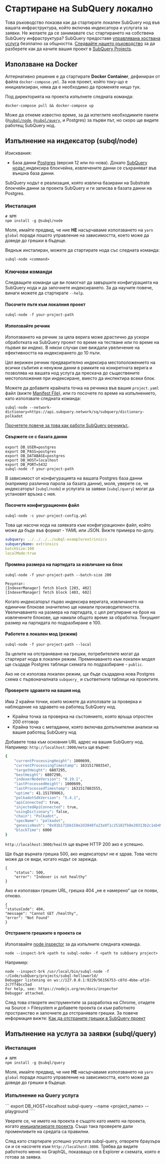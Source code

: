 # Стартиране на SubQuery локално

Това ръководство показва как да стартирате локален SubQuery нод във вашата инфраструктура, който включва индексатора и услугата за заявки. Не желаете да се занимавате със стартирането на собствена SubQuery инфраструктура? SubQuery предоставя [управлявана хоствана услуга](https://explorer.subquery.network) безплатно за общността. [Следвайте нашето ръководство](../run_publish/publish.md) за да разберете как да качите вашия проект в [SubQuery Projects](https://project.subquery.network).

## Използване на Docker

Алтернативно решение е да стартирате <strong>Docker Container</strong>, дефиниран от файла `docker-compose.yml`. За нов проект, който току-що е инициализиран, няма да е необходимо да променяте нищо тук.

Под директорията на проекта изпълнете следната команда:

```shell
docker-compose pull && docker-compose up
```

Може да отнеме известно време, за да изтеглите необходимите пакети ([`@subql/node`](https://www.npmjs.com/package/@subql/node), [`@subql/query`](https://www.npmjs.com/package/@subql/query), и Postgres) за първи път, но скоро ще видите работещ SubQuery нод.

## Изпълнение на индексатор (subql/node)

Изисквания:

- База данни [Postgres](https://www.postgresql.org/) (версия 12 или по-нова). Докато [SubQuery нодът ](#start-a-local-subquery-node) индексира блокчейна, извлечените данни се съхраняват във външна база данни.

SubQuery нодът е реализация, която извлича базирани на Substrate блокчейн данни за проекта SubQuery и ги записва в базата данни на Postgres.

### Инсталация

```shell
# NPM
npm install -g @subql/node
```

Моля, имайте предвид, че ние **НЕ** насърчаваме използването на `yarn global` поради лошото управление на зависимостта, което може да доведе до грешки в бъдеще.

Веднъж инсталиран, можете да стартирате нода със следната команда:

```shell
subql-node <command>
```

### Ключови команди

Следващите команди ще ви помогнат да завършите конфигурацията на SubQuery нода и да започнете индексирането. За да научите повече, винаги можете да стартирате `--help`.

#### Посочете пътя към локалния проект

```
subql-node -f your-project-path
```

#### Използвайте речник

Използването на речник за цяла верига може драстично да ускори обработката на SubQuery проект по време на тестване или по време на първия ви индекс. В някои случаи сме виждали увеличение на ефективността на индексирането до 10 пъти.

Цял верижен речник предварително индексира местоположението на всички събития и ненужни данни в рамките на конкретната верига и позволява на вашата нод услуга да прескача до съществените местоположения при индексиране, вместо да инспектира всеки блок.

Можете да добавите крайната точка на речника във вашия `project.yaml` файл (вижте [Manifest File](../create/manifest.md)), или го посочете по време на изпълнението, като използвате следната команда:

```
subql-node --network-dictionary=https://api.subquery.network/sq/subquery/dictionary-polkadot
```

[Прочетете повече за това как работи SubQuery речникът.](../academy/tutorials_examples/dictionary.md).

#### Свържете се с базата данни

```
export DB_USER=postgres
export DB_PASS=postgres
export DB_DATABASE=postgres
export DB_HOST=localhost
export DB_PORT=5432
subql-node -f your-project-path
```

В зависимост от конфигурацията на вашата Postgres база данни (например различна парола за базата данни), моля, уверете се, че индексаторът (`subql/node`) и услугата за заявки (`subql/query`) могат да установят връзка с нея.

#### Посочете конфигурационен файл

```
subql-node -c your-project-config.yml
```

Това ще насочи нода на заявката към конфигурационен файл, който може да бъде във формат - YAML или JSON. Вижте примера по-долу.

```yaml
subquery: ../../../../subql-example/extrinsics
subqueryName: extrinsics
batchSize:100
localMode:true
```

#### Промяна размера на партидата за извличане на блок

```
subql-node -f your-project-path --batch-size 200

Резултат:
[IndexerManager] fetch block [203, 402]
[IndexerManager] fetch block [403, 602]
```

Когато индексаторът първо индексира веригата, извличането на единични блокове значително ще намали производителността. Увеличаването на размера на партидата, с цел регулиране на броя на извлечените блокове, ще намали общото време за обработка. Текущият размер на партидата по подразбиране е 100.

#### Работете в локален мод (режим)

```
subql-node -f your-project-path --local
```

За целите на отстраняване на грешки, потребителите могат да стартират нода в локален режим. Преминаването към локален модел ще създаде Postgres таблици схемата по подразбиране - `public`.

Ако не се използва локален режим, ще бъде създадена нова Postgres схема с първоначалната `subquery_` и съответните таблици на проектите.

#### Проверете здравето на вашия нод

Има 2 крайни точки, които можете да използвате за проверка и наблюдение на здравето на работещ SubQuery нод.

- Крайна точка за проверка на състоянието, която връща опростен 200 отговор
- Крайна точка с метаданни, която включва допълнителни анализи на вашия работещ SubQuery нод

Добавете това към основния URL адрес на вашия SubQuery нод. Например: `http://localhost:3000/meta` ще върне:

```bash
{
    "currentProcessingHeight": 1000699,
    "currentProcessingTimestamp": 1631517883547,
    "targetHeight": 6807295,
    "bestHeight": 6807298,
    "indexerNodeVersion": "0.19.1",
    "lastProcessedHeight": 1000699,
    "lastProcessedTimestamp": 1631517883555,
    "uptime": 41.151789063,
    "polkadotSdkVersion": "5.4.1",
    "apiConnected": true,
    "injectedApiConnected": true,
    "usingDictionary": false,
    "chain": "Polkadot",
    "specName": "polkadot",
    "genesisHash": "0x91b171bb158e2d3848fa23a9f1c25182fb8e20313b2c1eb49219da7a70ce90c3",
    "blockTime": 6000
}
```

`http://localhost:3000/health` ще върне HTTP 200 ако е успешно.

Ще бъде върната грешка 500, ако индексаторът не е здрав. Това често може да се види, когато нодът се зарежда.

```shell
{
    "status": 500,
    "error": "Indexer is not healthy"
}
```

Ако е използван грешен URL, грешка 404 „не е намерено“ ще се появи, отново.

```shell
{
"statusCode": 404,
"message": "Cannot GET /healthy",
"error": "Not Found"
}
```

#### Отстранете грешките в проекта си

Използвайте [node inspector](https://nodejs.org/en/docs/guides/debugging-getting-started/) за да изпълните следната команда.

```shell
node --inspect-brk <path to subql-node> -f <path to subQuery project>
```

Например:

```shell
node --inspect-brk /usr/local/bin/subql-node -f ~/Code/subQuery/projects/subql-helloworld/
Debugger listening on ws://127.0.0.1:9229/56156753-c07d-4bbe-af2d-2c7ff4bcc5ad
For help, see: https://nodejs.org/en/docs/inspector
Debugger attached.
```

След това отворете инструментите за разработка на Chrome, отидете на Source > Filesystem и добавете проекта си към работното пространство и започнете да отстранявате грешки. За повече информация вижте: [Как да отстраните грешки в SubQuery проект](https://doc.subquery.network/academy/tutorials_examples/debug-projects/)

## Изпълнение на услуга за заявки (subql/query)

### Инсталация

```shell
# NPM
npm install -g @subql/query
```

Моля, имайте предвид, че ние **НЕ** насърчаваме използването на `yarn global` поради лошото управление на зависимостта, което може да доведе до грешки в бъдеще.

### Изпълнение на Query услуга

``` export DB_HOST=localhost subql-query --name <project_name> --playground ````

Уверете се, че името на проекта е същото като името на проекта, когато [инициализирате проекта](../quickstart/quickstart-polkadot.md#initialise-the-starter-subquery-project). Също така проверете дали променливите на средата са правилни.

След като стартирате успешно услугата subql-query, отворете браузъра си и се насочете към `http://localhost:3000`. Трябва да видите работното меню на GraphQL, показващo се в Explorer и схемата, която е готова за заявка.
